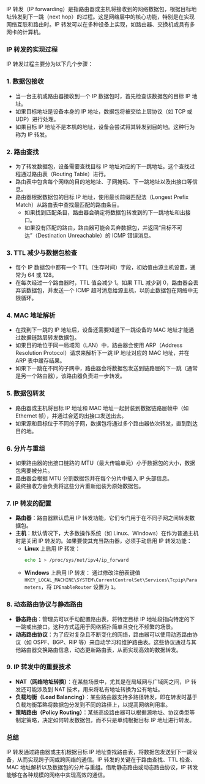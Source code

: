 IP 转发（IP forwarding）是指路由器或主机将接收到的网络数据包，根据目标地址转发到下一跳（next hop）的过程。这是网络层中的核心功能，特别是在实现网络互联和路由时。IP 转发可以在多种设备上实现，如路由器、交换机或具有多网卡的计算机。

### IP 转发的实现过程

IP 转发过程主要分为以下几个步骤：

### 1. **数据包接收**
- 当一台主机或路由器接收到一个 IP 数据包时，首先检查该数据包的目标 IP 地址。
- 如果目标地址是设备本身的 IP 地址，数据包将被交给上层协议（如 TCP 或 UDP）进行处理。
- 如果目标 IP 地址不是本机的地址，设备会尝试将其转发到目的地。这种行为称为 IP 转发。

### 2. **路由查找**
- 为了转发数据包，设备需要查找目标 IP 地址对应的下一跳地址。这个查找过程通过路由表（Routing Table）进行。
- 路由表中包含每个网络的目的地地址、子网掩码、下一跳地址以及出接口等信息。
- 路由器根据数据包的目标 IP 地址，使用最长前缀匹配法（Longest Prefix Match）从路由表中查找最匹配的路由条目。
    - 如果找到匹配条目，路由器会确定将数据包转发到的下一跳地址和出接口。
    - 如果没有匹配的路由，路由器可能会丢弃数据包，并返回“目标不可达”（Destination Unreachable）的 ICMP 错误消息。

### 3. **TTL 减少与数据包检查**
- 每个 IP 数据包中都有一个 TTL（生存时间）字段，初始值由源主机设置，通常为 64 或 128。
- 在每次经过一个路由器时，TTL 值会减少 1。如果 TTL 减少到 0，路由器会丢弃该数据包，并发送一个 ICMP 超时消息给源主机，以防止数据包在网络中无限循环。

### 4. **MAC 地址解析**
- 在找到下一跳的 IP 地址后，设备还需要知道下一跳设备的 MAC 地址才能通过数据链路层转发数据包。
- 如果目的地位于同一局域网（LAN）中，路由器会使用 ARP（Address Resolution Protocol）请求来解析下一跳 IP 地址对应的 MAC 地址，并在 ARP 表中缓存结果。
- 如果下一跳在不同的子网中，路由器会将数据包发送到链路层的下一跳（通常是另一个路由器），该路由器负责进一步转发。

### 5. **数据包转发**
- 路由器或主机将目标 IP 地址和 MAC 地址一起封装到数据链路层帧中（如 Ethernet 帧），并通过合适的出接口发送出去。
- 如果源和目标位于不同的子网，数据包将通过多个路由器依次转发，直到到达目的地。

### 6. **分片与重组**
- 如果路由器的出接口链路的 MTU（最大传输单元）小于数据包的大小，数据包需要被分片。
- 路由器会根据 MTU 分割数据包并在每个分片中插入 IP 头部信息。
- 最终接收方会负责将这些分片重新组装为原始数据包。

### 7. **IP 转发的配置**
- **路由器**：路由器默认启用 IP 转发功能，它们专门用于在不同子网之间转发数据包。
- **主机**：默认情况下，大多数操作系统（如 Linux、Windows）在作为普通主机时是关闭 IP 转发的。如果要使其充当路由器，必须手动启用 IP 转发功能：
    - **Linux** 上启用 IP 转发：
      ```bash
      echo 1 > /proc/sys/net/ipv4/ip_forward
      ```
    - **Windows** 上启用 IP 转发：
      通过修改注册表键值 `HKEY_LOCAL_MACHINE\SYSTEM\CurrentControlSet\Services\Tcpip\Parameters`，将 `IPEnableRouter` 设置为 `1`。

### 8. **动态路由协议与静态路由**
- **静态路由**：管理员可以手动配置路由表，将特定目标 IP 地址段指向特定的下一跳或出接口。这种方式适用于网络拓扑简单且变化不频繁的场景。
- **动态路由协议**：为了应对复杂且不断变化的网络，路由器可以使用动态路由协议（如 OSPF、BGP、RIP 等）来自动学习和维护路由表。这些协议通过与其他路由器交换路由信息，动态更新路由表，从而实现高效的数据转发。

### 9. **IP 转发中的重要技术**
- **NAT（网络地址转换）**：在某些场景中，尤其是在局域网与广域网之间，IP 转发还可能涉及到 NAT 技术，用来将私有地址转换为公有地址。
- **负载均衡（Load Balancing）**：某些路由器支持多路径转发，即在转发时基于负载均衡策略将数据包分发到不同的路径上，以提高网络利用率。
- **策略路由（Policy Routing）**：某些高级路由器可以根据源地址、协议类型等制定策略，决定如何转发数据包，而不只是单纯根据目标 IP 地址进行转发。

### 总结
IP 转发通过路由器或主机根据目标 IP 地址查找路由表，将数据包发送到下一跳设备，从而实现跨子网或跨网络的通信。IP 转发的关键在于路由查找、TTL 检查、MAC 地址解析以及数据包的分片与重组。借助静态路由或动态路由协议，IP 转发能够在各种规模的网络中实现高效的通信。
